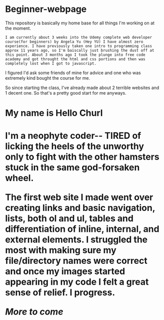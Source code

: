 # Beginner-webpage
This repository is basically my home base for all things I'm working on at the moment. 

    I am currently about 3 weeks into the Udemy complete web developer course(for beginners) by Angela Yu (Hey YU) I have almost zero experience. I have previously taken one intro to programming class approx 11 years ago, so I'm baiscally just brushing the dust off at this point. About 3 months ago I took the plunge into free code academy and got throught the html and css portions and then was completely lost when I got to javascript. 

I figured I'd ask some friends of mine for advice and one who was extremely kind bought the course for me.

So since starting the class, I've already made about 2 terrible websites and 1 decent one. So that's a pretty good start for me anyways. 

<h1> My name is Hello Churl<h1>

<p> I'm a neophyte coder-- TIRED of licking the heels of the unworthy only to fight with the other hamsters stuck in the same god-forsaken wheel.</p>

The first web site I made went over creating links and basic navigation, lists, both ol and ul, tables and differentiation of inline, internal, and external elements. I struggled the most with making sure my file/directory names were correct and once my images started appearing in my code I felt a great sense of relief. I progress.

_More to come_
